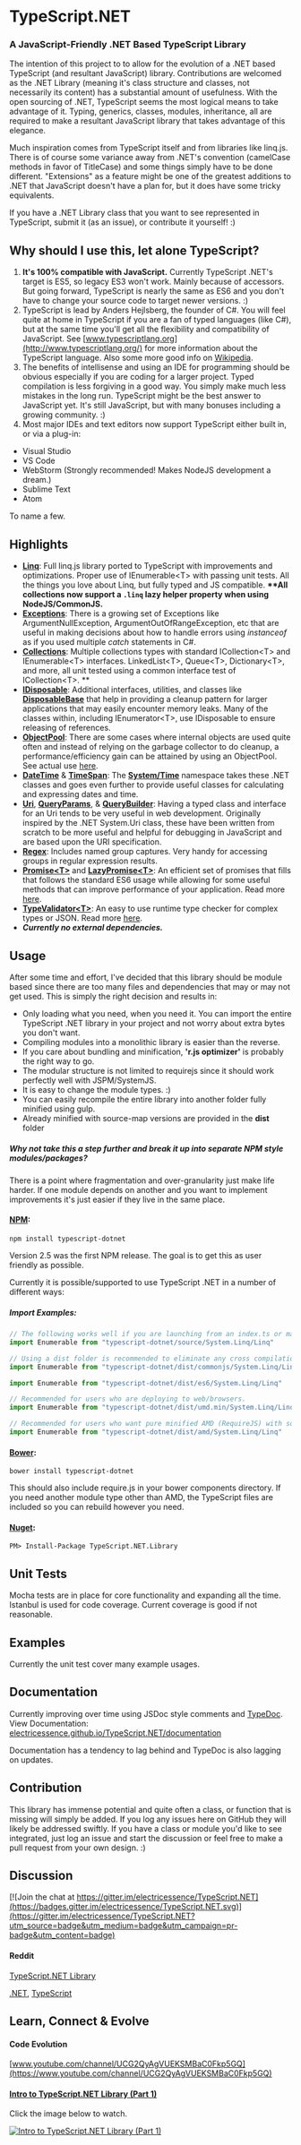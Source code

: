 TypeScript.NET
==============

### A JavaScript-Friendly .NET Based TypeScript Library

The intention of this project to to allow for the evolution of a .NET based TypeScript (and resultant JavaScript) library.
Contributions are welcomed as the .NET Library (meaning it's class structure and classes, not necessarily its content) has a substantial amount of usefulness.  With the open sourcing of .NET, TypeScript seems the most logical means to take advantage of it.  Typing, generics, classes, modules, inheritance, all are required to make a resultant JavaScript library that takes advantage of this elegance.

Much inspiration comes from TypeScript itself and from libraries like linq.js.
There is of course some variance away from .NET's convention (camelCase methods in favor of TitleCase) and some things simply have to be done different.  "Extensions" as a feature might be one of the greatest additions to .NET that JavaScript doesn't have a plan for, but it does have some tricky equivalents.

If you have a .NET Library class that you want to see represented in TypeScript, submit it (as an issue), or contribute it yourself! :)

## Why should I use this, let alone TypeScript?
1. **It's 100% compatible with JavaScript.**  Currently TypeScript .NET's target is ES5, so legacy ES3 won't work. Mainly because of accessors.  But going forward, TypeScript is nearly the same as ES6 and you don't have to change your source code to target newer versions. :)
2. TypeScript is lead by Anders Hejlsberg, the founder of C#.  You will feel quite at home in TypeScript if you are a fan of typed languages (like C#), but at the same time you'll get all the flexibility and compatibility of JavaScript.  See [www.typescriptlang.org](http://www.typescriptlang.org/) for more information about the TypeScript language.  Also some more good info on [Wikipedia](http://en.wikipedia.org/wiki/TypeScript).
3. The benefits of intellisense and using an IDE for programming should be obvious especially if you are coding for a larger project.  Typed compilation is less forgiving in a good way.  You simply make much less mistakes in the long run.  TypeScript might be the best answer to JavaScript yet.  It's still JavaScript, but with many bonuses including a growing community. :)
4. Most major IDEs and text editors now support TypeScript either built in, or via a plug-in:
  * Visual Studio
  * VS Code
  * WebStorm (Strongly recommended! Makes NodeJS development a dream.) 
  * Sublime Text
  * Atom

To name a few.

## Highlights
* [**Linq**](https://github.com/electricessence/TypeScript.NET/tree/master/source/System.Linq): Full linq.js library ported to TypeScript with improvements and optimizations.  Proper use of IEnumerable&lt;T&gt; with passing unit tests.  All the things you love about Linq, but fully typed and JS compatible.    **\*\*All collections now support a ```.linq``` lazy helper property when using NodeJS/CommonJS.**
* [**Exceptions**](https://github.com/electricessence/TypeScript.NET/tree/master/source/System/Exceptions): There is a growing set of Exceptions like ArgumentNullException, ArgumentOutOfRangeException, etc that are useful in making decisions about how to handle errors using *instanceof* as if you used multiple *catch* statements in C#.
* [**Collections**](https://github.com/electricessence/TypeScript.NET/tree/master/source/System/Collections): Multiple collections types with standard ICollection&lt;T&gt; and IEnumerable&lt;T&gt; interfaces.  LinkedList&lt;T&gt;, Queue&lt;T&gt;, Dictionary&lt;T&gt;, and more, all unit tested using a common interface test of ICollection&lt;T&gt;. \*\*
* [**IDisposable**](https://github.com/electricessence/TypeScript.NET/blob/master/source/System/Disposable/IDisposable.d.ts): Additional interfaces, utilities, and classes like [**DisposableBase**](https://github.com/electricessence/TypeScript.NET/blob/master/source/System/Disposable/DisposableBase.ts) that help in providing a cleanup pattern for larger applications that may easily encounter memory leaks.  Many of the classes within, including IEnumerator&lt;T&gt;, use IDisposable to ensure releasing of references.
* [**ObjectPool**](https://github.com/electricessence/TypeScript.NET/blob/master/source/System/Disposable/ObjectPool.ts): There are some cases where internal objects are used quite often and instead of relying on the garbage collector to do cleanup, a performance/efficiency gain can be attained by using an ObjectPool.  See actual use [here](https://github.com/electricessence/TypeScript.NET/blob/master/source/System/Collections/Enumeration/EnumeratorBase.ts#L17-L27).
* [**DateTime**](https://github.com/electricessence/TypeScript.NET/blob/master/source/System/Time/DateTime.ts) & [**TimeSpan**](https://github.com/electricessence/TypeScript.NET/blob/master/source/System/Time/TimeSpan.ts): The [**System/Time**](https://github.com/electricessence/TypeScript.NET/tree/master/source/System/Time) namespace takes these .NET classes and goes even further to provide useful classes for calculating and expressing dates and time.
* [**Uri**](https://github.com/electricessence/TypeScript.NET/blob/master/source/System/Uri/Uri.ts), [**QueryParams**](https://github.com/electricessence/TypeScript.NET/blob/master/source/System/Uri/QueryParams.ts), & [**QueryBuilder**](https://github.com/electricessence/TypeScript.NET/blob/master/source/System/Uri/QueryBuilder.ts):  Having a typed class and interface for an Uri tends to be very useful in web development.  Originally inspired by the .NET System.Uri class, these have been written from scratch to be more useful and helpful for debugging in JavaScript and are based upon the URI specification.
* [**Regex**](https://github.com/electricessence/TypeScript.NET/blob/master/source/System/Text/RegularExpressions.ts): Includes named group captures.  Very handy for accessing groups in regular expression results.
* [**Promise\<T\>**](https://github.com/electricessence/TypeScript.NET/blob/master/source/System/Promises/Promise.ts) and [**LazyPromise\<T\>**](https://github.com/electricessence/TypeScript.NET/blob/master/source/System/Promises/LazyPromise.ts): An efficient set of promises that fills that follows the standard ES6 usage while allowing for some useful methods that can improve performance of your application.  Read more [here](https://www.reddit.com/r/typescript/comments/4l9orj/lazypromiset/).
* [**TypeValidator\<T\>**](https://github.com/electricessence/TypeScript.NET/blob/master/source/System/TypeValidator.ts): An easy to use runtime type checker for complex types or JSON.  Read more [here](https://github.com/electricessence/TypeScript.NET/blob/master/source/System/TypeValidator.md). 
* ***Currently no external dependencies.***

## Usage
After some time and effort, I've decided that this library should be module based since there are too many files and dependencies that may or may not get used.  This is simply the right decision and results in:

* Only loading what you need, when you need it.  You can import the entire TypeScript .NET library in your project and not worry about extra bytes you don't want.
* Compiling modules into a monolithic library is easier than the reverse.
* If you care about bundling and minification, **'r.js optimizer'** is probably the right way to go.
* The modular structure is not limited to requirejs since it should work perfectly well with JSPM/SystemJS.
* It is easy to change the module types. :)
* You can easily recompile the entire library into another folder fully minified using gulp.
* Already minified with source-map versions are provided in the **dist** folder

##### Why not take this a step further and break it up into separate NPM style modules/packages?
There is a point where fragmentation and over-granularity just make life harder.  If one module depends on another and you want to implement improvements it's just easier if they live in the same place.

#### [NPM](http://www.npmjs.com/package/typescript-dotnet):
```
npm install typescript-dotnet
```

Version 2.5 was the first NPM release.  The goal is to get this as user friendly as possible.

Currently it is possible/supported to use TypeScript .NET in a number of different ways:

##### Import Examples:
```typescript
// The following works well if you are launching from an index.ts or main.ts in your root.
import Enumerable from "typescript-dotnet/source/System.Linq/Linq"
```
```typescript
// Using a dist folder is recommended to eliminate any cross compilation from your project.
import Enumerable from "typescript-dotnet/dist/commonjs/System.Linq/Linq"
```
```typescript
import Enumerable from "typescript-dotnet/dist/es6/System.Linq/Linq"
```
```typescript
// Recommended for users who are deploying to web/browsers.
import Enumerable from "typescript-dotnet/dist/umd.min/System.Linq/Linq"
```
```typescript
// Recommended for users who want pure minified AMD (RequireJS) with source-maps.
import Enumerable from "typescript-dotnet/dist/amd/System.Linq/Linq"
```

#### [Bower](http://bower.io/search/?q=typescript-dotnet):
```
bower install typescript-dotnet
```

This should also include require.js in your bower components directory.
If you need another module type other than AMD, the TypeScript files are included so you can rebuild however you need.

#### [Nuget](https://www.nuget.org/packages/TypeScript.NET.Library/):
```
PM> Install-Package TypeScript.NET.Library
```

## Unit Tests
Mocha tests are in place for core functionality and expanding all the time.
Istanbul is used for code coverage.  Current coverage is good if not reasonable.

## Examples
Currently the unit test cover many example usages.

## Documentation
Currently improving over time using JSDoc style comments and [TypeDoc](http://typedoc.io/).
View Documentation: [electricessence.github.io/TypeScript.NET/documentation](http://electricessence.github.io/TypeScript.NET/documentation/)

Documentation has a tendency to lag behind and TypeDoc is also lagging on updates.

## Contribution
This library has immense potential and quite often a class, or function that is missing will simply be added.  If you log any issues here on GitHub they will likely be addressed swiftly.  If you have a class or module you'd like to see integrated, just log an issue and start the discussion or feel free to make a pull request from your own design. :)

## Discussion

[![Join the chat at https://gitter.im/electricessence/TypeScript.NET](https://badges.gitter.im/electricessence/TypeScript.NET.svg)](https://gitter.im/electricessence/TypeScript.NET?utm_source=badge&utm_medium=badge&utm_campaign=pr-badge&utm_content=badge)

#### Reddit
[TypeScript.NET Library](https://www.reddit.com/r/tsdotnetlibrary/)

[.NET](https://redd.it/3ojzbt),
[TypeScript](https://redd.it/3ok0bm)

## Learn, Connect & Evolve
#### Code Evolution
[www.youtube.com/channel/UCG2QyAgVUEKSMBaC0Fkp5GQ](https://www.youtube.com/channel/UCG2QyAgVUEKSMBaC0Fkp5GQ)

#### [Intro to TypeScript.NET Library (Part 1)](https://www.youtube.com/watch?v=dLwl2dGHSZo)
Click the image below to watch.

[![Intro to TypeScript.NET Library (Part 1)](https://img.youtube.com/vi/dLwl2dGHSZo/0.jpg)](https://www.youtube.com/watch?v=dLwl2dGHSZo)
